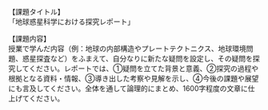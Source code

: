 【課題タイトル】  
「地球惑星科学における探究レポート」

【課題内容】  
授業で学んだ内容（例：地球の内部構造やプレートテクトニクス、地球環境問題、惑星探査など）をふまえて、自分なりに新たな疑問を設定し、その疑問を探究してください。レポートでは、①疑問を立てた背景と意義、②探究の過程や根拠となる資料・情報、③導き出した考察や見解を示し、④今後の課題や展望にも言及してください。全体を通して論理的にまとめ、1600字程度の文章に仕上げてください。